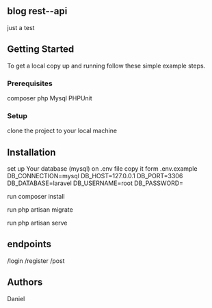 ## blog rest--api 
just a test 
## Getting Started

To get a local copy up and running follow these simple example steps.

### Prerequisites
composer
php
Mysql
PHPUnit

### Setup

clone the project to your  local machine

## Installation 
set up Your database (mysql) on .env file
            copy it form .env.example
                DB_CONNECTION=mysql
                DB_HOST=127.0.0.1
                DB_PORT=3306
                DB_DATABASE=laravel
                DB_USERNAME=root
                DB_PASSWORD= 

run composer install

run php artisan migrate

run php artisan serve
## endpoints
/login
/register
/post

## Authors
Daniel


